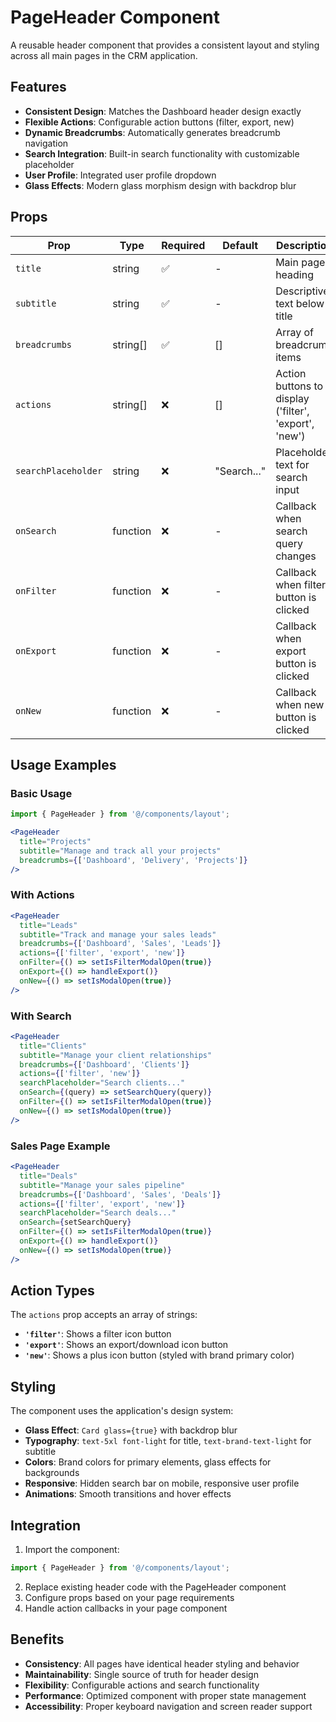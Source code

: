# PageHeader Component

A reusable header component that provides a consistent layout and styling across all main pages in the CRM application.

## Features

- **Consistent Design**: Matches the Dashboard header design exactly
- **Flexible Actions**: Configurable action buttons (filter, export, new)
- **Dynamic Breadcrumbs**: Automatically generates breadcrumb navigation
- **Search Integration**: Built-in search functionality with customizable placeholder
- **User Profile**: Integrated user profile dropdown
- **Glass Effects**: Modern glass morphism design with backdrop blur

## Props

| Prop | Type | Required | Default | Description |
|------|------|----------|---------|-------------|
| `title` | string | ✅ | - | Main page heading |
| `subtitle` | string | ✅ | - | Descriptive text below title |
| `breadcrumbs` | string[] | ✅ | [] | Array of breadcrumb items |
| `actions` | string[] | ❌ | [] | Action buttons to display ('filter', 'export', 'new') |
| `searchPlaceholder` | string | ❌ | "Search..." | Placeholder text for search input |
| `onSearch` | function | ❌ | - | Callback when search query changes |
| `onFilter` | function | ❌ | - | Callback when filter button is clicked |
| `onExport` | function | ❌ | - | Callback when export button is clicked |
| `onNew` | function | ❌ | - | Callback when new button is clicked |

## Usage Examples

### Basic Usage
```jsx
import { PageHeader } from '@/components/layout';

<PageHeader
  title="Projects"
  subtitle="Manage and track all your projects"
  breadcrumbs={['Dashboard', 'Delivery', 'Projects']}
/>
```

### With Actions
```jsx
<PageHeader
  title="Leads"
  subtitle="Track and manage your sales leads"
  breadcrumbs={['Dashboard', 'Sales', 'Leads']}
  actions={['filter', 'export', 'new']}
  onFilter={() => setIsFilterModalOpen(true)}
  onExport={() => handleExport()}
  onNew={() => setIsModalOpen(true)}
/>
```

### With Search
```jsx
<PageHeader
  title="Clients"
  subtitle="Manage your client relationships"
  breadcrumbs={['Dashboard', 'Clients']}
  actions={['filter', 'new']}
  searchPlaceholder="Search clients..."
  onSearch={(query) => setSearchQuery(query)}
  onFilter={() => setIsFilterModalOpen(true)}
  onNew={() => setIsModalOpen(true)}
/>
```

### Sales Page Example
```jsx
<PageHeader
  title="Deals"
  subtitle="Manage your sales pipeline"
  breadcrumbs={['Dashboard', 'Sales', 'Deals']}
  actions={['filter', 'export', 'new']}
  searchPlaceholder="Search deals..."
  onSearch={setSearchQuery}
  onFilter={() => setIsFilterModalOpen(true)}
  onExport={() => handleExport()}
  onNew={() => setIsModalOpen(true)}
/>
```

## Action Types

The `actions` prop accepts an array of strings:

- **`'filter'`**: Shows a filter icon button
- **`'export'`**: Shows an export/download icon button  
- **`'new'`**: Shows a plus icon button (styled with brand primary color)

## Styling

The component uses the application's design system:

- **Glass Effect**: `Card glass={true}` with backdrop blur
- **Typography**: `text-5xl font-light` for title, `text-brand-text-light` for subtitle
- **Colors**: Brand colors for primary elements, glass effects for backgrounds
- **Responsive**: Hidden search bar on mobile, responsive user profile
- **Animations**: Smooth transitions and hover effects

## Integration

1. Import the component:
```jsx
import { PageHeader } from '@/components/layout';
```

2. Replace existing header code with the PageHeader component
3. Configure props based on your page requirements
4. Handle action callbacks in your page component

## Benefits

- **Consistency**: All pages have identical header styling and behavior
- **Maintainability**: Single source of truth for header design
- **Flexibility**: Configurable actions and search functionality
- **Performance**: Optimized component with proper state management
- **Accessibility**: Proper keyboard navigation and screen reader support

